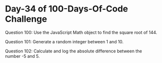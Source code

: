 # Day-34 of 100-Days-Of-Code Challenge

Question 100: Use the JavaScript Math object to find the square root of 144.

Question 101: Generate a random integer between 1 and 10.

Question 102: Calculate and log the absolute difference between the number -5 and 5.
